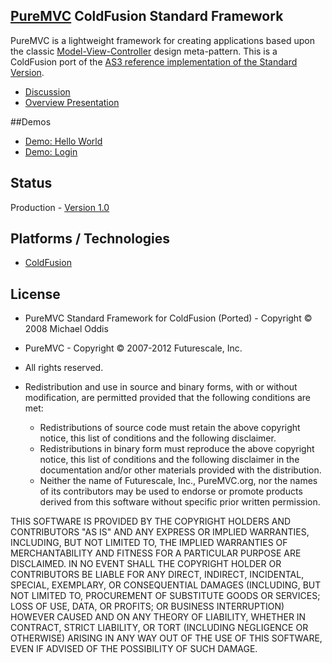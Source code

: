 ## [PureMVC](http://puremvc.github.com/) ColdFusion Standard Framework
PureMVC is a lightweight framework for creating applications based upon the classic [Model-View-Controller](http://en.wikipedia.org/wiki/Model-view-controller) design meta-pattern. This is a ColdFusion port of the [AS3 reference implementation of the Standard Version](https://github.com/PureMVC/puremvc-as3-standard-framework/wiki). 

* [Discussion](http://forums.puremvc.org/index.php?board=71.0)
* [Overview Presentation](http://puremvc.tv/#P100)

##Demos
* [Demo: Hello World](https://github.com/PureMVC/puremvc-cf-demo-helloworld/wiki) 
* [Demo: Login](https://github.com/PureMVC/puremvc-cf-demo-login/wiki)

## Status
Production - [Version 1.0](https://github.com/PureMVC/puremvc-cf-standard-framework/blob/master/VERSION)

## Platforms / Technologies
* [ColdFusion](http://en.wikipedia.org/wiki/ColdFusion)

## License
* PureMVC Standard Framework for ColdFusion (Ported) - Copyright © 2008 Michael Oddis
* PureMVC - Copyright © 2007-2012 Futurescale, Inc.
* All rights reserved.

* Redistribution and use in source and binary forms, with or without modification, are permitted provided that the following conditions are met:

  * Redistributions of source code must retain the above copyright notice, this list of conditions and the following disclaimer.
  * Redistributions in binary form must reproduce the above copyright notice, this list of conditions and the following disclaimer in the documentation and/or other materials provided with the distribution.
  * Neither the name of Futurescale, Inc., PureMVC.org, nor the names of its contributors may be used to endorse or promote products derived from this software without specific prior written permission.

THIS SOFTWARE IS PROVIDED BY THE COPYRIGHT HOLDERS AND CONTRIBUTORS "AS IS" AND ANY EXPRESS OR IMPLIED WARRANTIES, INCLUDING, BUT NOT LIMITED TO, THE IMPLIED WARRANTIES OF MERCHANTABILITY AND FITNESS FOR A PARTICULAR PURPOSE ARE DISCLAIMED. IN NO EVENT SHALL THE COPYRIGHT HOLDER OR CONTRIBUTORS BE LIABLE FOR ANY DIRECT, INDIRECT, INCIDENTAL, SPECIAL, EXEMPLARY, OR CONSEQUENTIAL DAMAGES (INCLUDING, BUT NOT LIMITED TO, PROCUREMENT OF SUBSTITUTE GOODS OR SERVICES; LOSS OF USE, DATA, OR PROFITS; OR BUSINESS INTERRUPTION) HOWEVER CAUSED AND ON ANY THEORY OF LIABILITY, WHETHER IN CONTRACT, STRICT LIABILITY, OR TORT (INCLUDING NEGLIGENCE OR OTHERWISE) ARISING IN ANY WAY OUT OF THE USE OF THIS SOFTWARE, EVEN IF ADVISED OF THE POSSIBILITY OF SUCH DAMAGE.
